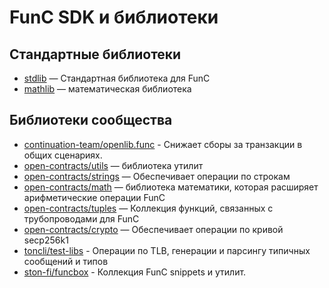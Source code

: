 # FunC SDK и библиотеки

## Стандартные библиотеки

- [stdlib](https://github.com/ton-blockchain/ton/blob/master/crypto/smartcont/stdlib.fc) — Стандартная библиотека для FunC
- [mathlib](https://github.com/ton-blockchain/ton/blob/master/crypto/smartcont/mathlib.fc) — математическая библиотека

## Библиотеки сообщества

- [continuation-team/openlib.func](https://github.com/continuation-team/openlib.func) - Снижает сборы за транзакции в общих сценариях.
- [open-contracts/utils](https://github.com/TonoxDeFi/open-contracts/tree/main/contracts/utils) — библиотека утилит
- [open-contracts/strings](https://github.com/TonoxDeFi/open-contracts/tree/main/contracts/strings) — Обеспечивает операции по строкам
- [open-contracts/math](https://github.com/TonoxDeFi/open-contracts/tree/main/contracts/math) — библиотека математики, которая расширяет арифметические операции FunC
- [open-contracts/tuples](https://github.com/TonoxDeFi/open-contracts/tree/main/contracts/tuples) — Коллекция функций, связанных с трубопроводами для FunC
- [open-contracts/crypto](https://github.com/TonoxDeFi/open-contracts/tree/main/contracts/crypto) — Обеспечивает операции по кривой secp256k1
- [toncli/test-libs](https://github.com/disintar/toncli/tree/master/src/toncli/lib/test-libs) - Операции по TLB, генерации и парсингу типичных сообщений и типов
- [ston-fi/funcbox](https://github.com/ston-fi/funcbox) - Коллекция FunC snippets и утилит.
